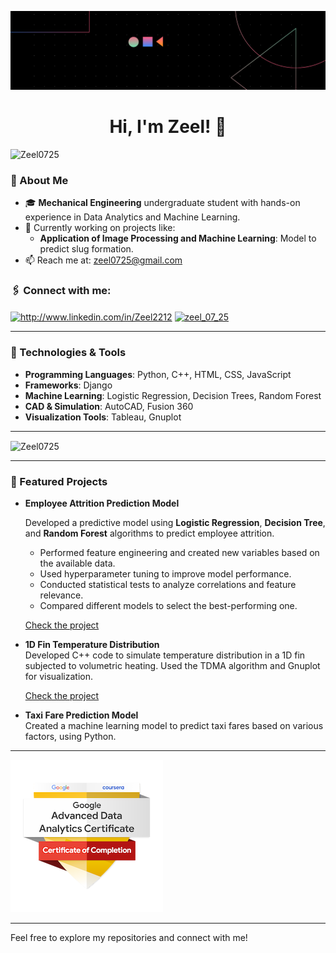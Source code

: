 ![banner](PIC.png)

<h1 align="center">Hi, I'm Zeel! 👋</h1>


<p align="left"> <img src="https://komarev.com/ghpvc/?username=Zeel0725&label=Profile%20views&color=0e75b6&style=flat" alt="Zeel0725" /> </p>

### 🚀 About Me

- 🎓 **Mechanical Engineering** undergraduate student with hands-on experience in Data Analytics and Machine Learning.
- 🔭 Currently working on projects like:
  - **Application of Image Processing and Machine Learning**: Model to predict slug formation.
- 📫 Reach me at: [zeel0725@gmail.com](mailto:zeel0725@gmail.com)
<!--- 🖇️ Connect with me: [LinkedIn](http://www.linkedin.com/in/Zeel2212) | [GitHub](https://github.com/Zeel0725) --->

<h3 align="left">🖇️ Connect with me:</h3>
<p align="left">
<a href="http://www.linkedin.com/in/Zeel2212" target="blank"><img align="center" src="https://raw.githubusercontent.com/rahuldkjain/github-profile-readme-generator/master/src/images/icons/Social/linked-in-alt.svg" alt="http://www.linkedin.com/in/Zeel2212" height="30" width="40" /></a>
<a href="https://instagram.com/zeel_07_25" target="blank"><img align="center" src="https://raw.githubusercontent.com/rahuldkjain/github-profile-readme-generator/master/src/images/icons/Social/instagram.svg" alt="zeel_07_25" height="30" width="40" /></a>
</p>

---

### 🔧 Technologies & Tools

- **Programming Languages**: Python, C++, HTML, CSS, JavaScript
- **Frameworks**: Django
- **Machine Learning**: Logistic Regression, Decision Trees, Random Forest
- **CAD & Simulation**: AutoCAD, Fusion 360
- **Visualization Tools**: Tableau, Gnuplot

---

<p><img align="center" src="https://github-readme-stats.vercel.app/api/top-langs?username=Zeel0725&show_icons=true&locale=en&layout=compact" alt="Zeel0725" /></p>

---

### 🌟 Featured Projects

- **Employee Attrition Prediction Model**
  
  Developed a predictive model using **Logistic Regression**, **Decision Tree**, and **Random Forest** algorithms to predict employee attrition.  
  - Performed feature engineering and created new variables based on the available data.
  - Used hyperparameter tuning to improve model performance.
  - Conducted statistical tests to analyze correlations and feature relevance.
  - Compared different models to select the best-performing one.
  
  [Check the project](https://github.com/Zeel0725/1D-Fin-Temperature-Distribution)

- **1D Fin Temperature Distribution**  
  Developed C++ code to simulate temperature distribution in a 1D fin subjected to volumetric heating. Used the TDMA algorithm and Gnuplot for visualization.
  
  [Check the project](https://github.com/Zeel0725/1D-Fin-Temperature-Distribution)

- **Taxi Fare Prediction Model**  
  Created a machine learning model to predict taxi fares based on various factors, using Python.  
 

---

<!--![Profile Logo](https://www.credly.com/badges/fb71baa4-e738-4065-b253-295940363186/public_url)---->
[![Your Badge Title](https://github.com/Zeel0725/zeel0725/blob/main/google-advanced-data-analytics-certificate.png)](https://www.credly.com/badges/fb71baa4-e738-4065-b253-295940363186/public_url)

---

Feel free to explore my repositories and connect with me!

